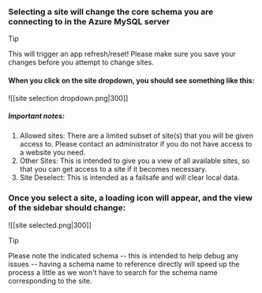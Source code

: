 ### Selecting a site will change the core schema you are connecting to in the Azure MySQL server

>[!tip]
>This will trigger an app refresh/reset! Please make sure you save your changes before you attempt to change sites.

#### When you click on the site dropdown, you should see something like this:
![[site selection dropdown.png|300]]  
##### Important notes:
1. Allowed sites: There are a limited subset of site(s) that you will be given access to. Please contact an administrator if you do not have access to a website you need.
2. Other Sites: This is intended to give you a view of all available sites, so that you can get access to a site if it becomes necessary.
3. Site Deselect: This is intended as a failsafe and will clear local data.

### Once you select a site, a loading icon will appear, and the view of the sidebar should change:
![[site selected.png|300]]  

>[!tip]
>Please note the indicated schema -- this is intended to help debug any issues -- having a schema name to reference directly will speed up the process a little as we won't have to search for the schema name corresponding to the site.  

